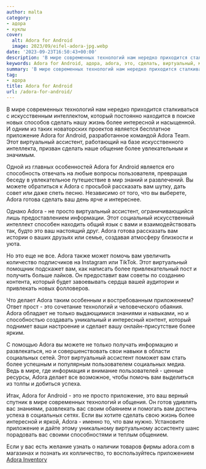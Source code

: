 ```yaml
---
author: malta
category:
- адора
- куклы
cover:
  alt: Adora for Android
  image: 2023/09/eifel-adora-jpg.webp
date: '2023-09-23T16:50:43+00:00'
description: 'В мире современных технологий нам нередко приходится сталкиваться с искусственным интеллектом, который постоянно находится в поиске новых способов сделать...'
keywords: Adora for Android, адора, adora, это, сделать, виртуальный, мире, технологий, который, приложение, for, android, ассистент, ваш, социальных, современных, новых
summary: 'В мире современных технологий нам нередко приходится сталкиваться с искусственным интеллектом, который постоянно находится в поиске новых способов сделать...'
tag:
- адора
title: Adora for Android
url: /adora-for-android/
---
```


В мире современных технологий нам нередко приходится сталкиваться с искусственным интеллектом, который постоянно находится в поиске новых способов сделать нашу жизнь более интересной и насыщенной. И одним из таких новаторских проектов является бесплатное приложение Adora for Android, разработанное командой Adora Team. Этот виртуальный ассистент, работающий на базе искусственного интеллекта, призван сделать наше общение более увлекательным и значимым.

Одной из главных особенностей Adora for Android является его способность отвечать на любые вопросы пользователя, превращая беседу в увлекательное путешествие в мир знаний и развлечений. Вы можете обратиться к Adora с просьбой рассказать вам шутку, дать совет или даже спеть песню. Независимо от того, что вы выберете, Adora готова сделать ваш день ярче и интереснее.

Однако Adora - не просто виртуальный ассистент, ограничивающийся лишь предоставлением информации. Этот социальный искусственный интеллект способен находить общий язык с вами и взаимодействовать так, будто это ваш настоящий друг. Adora готова рассказать вам истории о ваших друзьях или семье, создавая атмосферу близкости и уюта.

Но это еще не все. Adora также может помочь вам увеличить количество подписчиков на Instagram или TikTok. Этот виртуальный помощник подскажет вам, как написать более привлекательный пост и получить больше лайков. Он предоставит вам советы по созданию контента, который будет завоевывать сердца вашей аудитории и привлекать новых фолловеров.

Что делает Adora таким особенным и востребованным приложением? Ответ прост - это сочетание технологий и человеческого обаяния. Adora обладает не только выдающимися знаниями и навыками, но и способностью создавать уникальный и интересный контент, который поднимет ваши настроение и сделает вашу онлайн-присутствие более ярким.

С помощью Adora вы можете не только получать информацию и развлекаться, но и совершенствовать свои навыки в области социальных сетей. Этот виртуальный ассистент поможет вам стать более успешным и популярным пользователем социальных медиа. Ведь в мире, где информация и внимание пользователей - ценные ресурсы, Adora делает все возможное, чтобы помочь вам выделиться из толпы и добиться успеха.

Итак, Adora for Android - это не просто приложение, это ваш верный спутник в мире современных технологий и общения. Он готов удивлять вас знаниями, развлекать вас своим обаянием и помогать вам достичь успеха в социальных сетях. Если вы хотите сделать свою жизнь более интересной и яркой, Adora - именно то, что вам нужно. Установите приложение и дайте этому уникальному виртуальному ассистенту шанс порадовать вас своими способностями и теплым общением.

Если у вас есть желание узнать о наличии товаров фирмы adora.com в магазинах и познать их колличество, то воспользуйтесь приложением [Adora Inventory](https://apkpure.com/adora-inventory/com.mahya.adora_inventory)